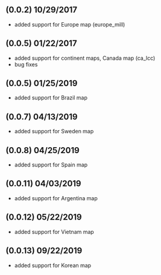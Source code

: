 ## (0.0.2) 10/29/2017
* added support for Europe map (europe_mill)

## (0.0.5) 01/22/2017
* added support for continent maps, Canada map (ca_lcc)
* bug fixes

## (0.0.5) 01/25/2019
* added support for Brazil map

## (0.0.7) 04/13/2019
* added support for Sweden map

## (0.0.8) 04/25/2019
* added support for Spain map

## (0.0.11) 04/03/2019
* added support for Argentina map

## (0.0.12) 05/22/2019
* added support for Vietnam map

## (0.0.13) 09/22/2019
* added support for Korean map